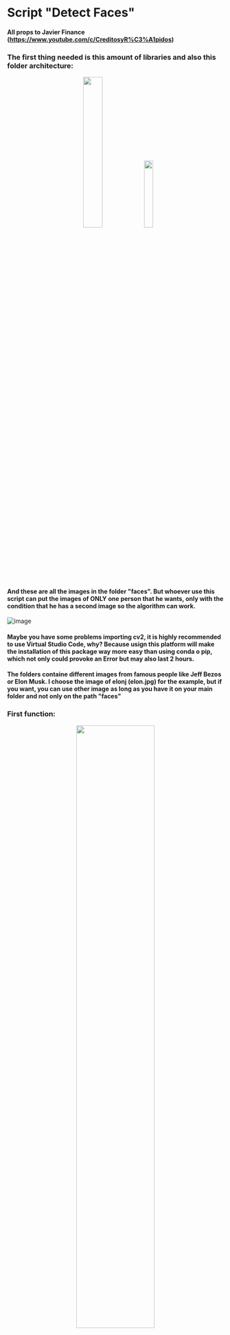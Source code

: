 # Script "Detect Faces"

#### All props to Javier Finance (https://www.youtube.com/c/CreditosyR%C3%A1pidos) 


### The first thing needed is this amount of libraries and also this folder architecture:

<p align="center" width="100%">
    <img width="30%" src="https://user-images.githubusercontent.com/116290888/198827711-0e5c6159-f23c-41e1-9e8e-89a827833731.png"> 
    <img width="20%" src="https://user-images.githubusercontent.com/116290888/198830283-3e9d3fd7-acb7-4f24-923f-6a9c9848cf6b.png"> 
</p>

#### And these are all the images in the folder "faces". But whoever use this script can put the images of ONLY one person that he wants, only with the condition that he has a second image so the algorithm can work.


![image](https://user-images.githubusercontent.com/116290888/198830451-c29e2091-9d49-4815-87d7-2c3052167c76.png)


#### Maybe you have some problems importing cv2, it is highly recommended to use Virtual Studio Code, why? Because usign this platform will make the installation of this package way more easy than using conda o pip, which not only could provoke an Error but may also last 2 hours.

#### The folders containe different images from famous people like Jeff Bezos or Elon Musk. I choose the image of elonj (elon.jpg) for the example, but if you want, you can use other image as long as you have it on your main folder and not only on the path "faces"

### First function: 

<p align="center" width="65%">
    <img width="60%" src="https://user-images.githubusercontent.com/116290888/198840057-a0f91064-84dd-4f13-83cd-930644d8a1d8.png"> 
</p>

### Second function: 

<p align="center" width="65%">
    <img width="60%" src="https://user-images.githubusercontent.com/116290888/198840075-9db26016-a765-4e58-8bd6-aa6355fc568f.png"> 
</p>

### Third function:

<p align="center" width="100%">
    <img width="60%" src="https://user-images.githubusercontent.com/116290888/198840198-fa9583a9-7cda-48fc-a4f1-ae2cd48affc5.png"> 
</p>


### And finally we print the result:

<p align="center" width="100%">
    <img width="60%" src="https://user-images.githubusercontent.com/116290888/198840242-849c59da-11e8-46d9-8995-6bd967efc633.png"> 
</p>

### Result
#### For the example, I've chosen an image of Elon Musk:

<p align="center" width="100%">
    <img width="60%" src="https://user-images.githubusercontent.com/116290888/198840349-11132b5a-fca8-4354-b71a-a4ef9c07fae4.png"> 
</p>

#### If you want to detect the face of other person contained in the folder faces the only thin you have to do is to add another image of that person in particular and replace in the code (at line 100) the image "elon.jpg"

